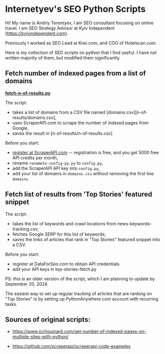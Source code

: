 # Internetyev's SEO Python Scripts

Hi!
My name is Andriy Terentyev, I am SEO consultant focusing on online travel. 
I am SEO Strategy Advisor at Kyiv Independent (https://kyivindependent.com). 

Previously I worked as SEO Lead at Kiwi.com, and COO of Hotelscan.com.

Here is my collection of SEO scripts on python that I find useful.
I have not written majority of them, but modified them significantly. 

## Fetch number of indexed pages from a list of domains

**[fetch-n-of-results.py](n-of-results/fetch-n-of-results.py)**

The script:
* takes a list of domains from a CSV file named [domains.csv][n-of-results/domains.csv],
* uses ScraperAPI.com to scrape the number of indexed pages from Google,
* saves the result in [n-of-results/n-of-results.csv] 

Before you start: 
* [register at ScraperAPI.com](https://www.scraperapi.com/signup?fp_ref=niels31) -- registration is free, and you get 5000 free API credits per month,
* rename `renameto-config-py.py` to `config.py`,
* add the ScraperAPI API key into `config.py`,
* add your list of domains in `domains.csv` without removing the first line `domains`.

## Fetch list of results from 'Top Stories' featured snippet ##

The script:
* takes the list of keywords and crawl locations from news-keywords-tracking.csv;
* fetches Google SERP for this list of keywords;
* saves the links of articles that rank in "Top Stories" featured snippet into a CSV.

Before you start:
* register at DataForSeo.com to obtain API credentials.
* add your API keys in top-stories-fetch.py

PS: this is an older version of the script, which I am planning to update by September 20, 2024. 

The easiest way to set up regular tracking of articles that are ranking on "Top Stories" is by setting up PythonAnywhere.com account with recurring tasks.  



## Sources of original scripts:

* https://www.jcchouinard.com/get-number-of-indexed-pages-on-multiple-sites-with-python/

* https://github.com/scraperapi/scraperapi-code-examples

